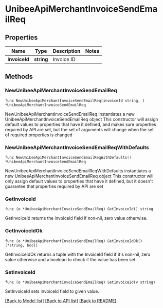 # UnibeeApiMerchantInvoiceSendEmailReq

## Properties

Name | Type | Description | Notes
------------ | ------------- | ------------- | -------------
**InvoiceId** | **string** | Invoice ID | 

## Methods

### NewUnibeeApiMerchantInvoiceSendEmailReq

`func NewUnibeeApiMerchantInvoiceSendEmailReq(invoiceId string, ) *UnibeeApiMerchantInvoiceSendEmailReq`

NewUnibeeApiMerchantInvoiceSendEmailReq instantiates a new UnibeeApiMerchantInvoiceSendEmailReq object
This constructor will assign default values to properties that have it defined,
and makes sure properties required by API are set, but the set of arguments
will change when the set of required properties is changed

### NewUnibeeApiMerchantInvoiceSendEmailReqWithDefaults

`func NewUnibeeApiMerchantInvoiceSendEmailReqWithDefaults() *UnibeeApiMerchantInvoiceSendEmailReq`

NewUnibeeApiMerchantInvoiceSendEmailReqWithDefaults instantiates a new UnibeeApiMerchantInvoiceSendEmailReq object
This constructor will only assign default values to properties that have it defined,
but it doesn't guarantee that properties required by API are set

### GetInvoiceId

`func (o *UnibeeApiMerchantInvoiceSendEmailReq) GetInvoiceId() string`

GetInvoiceId returns the InvoiceId field if non-nil, zero value otherwise.

### GetInvoiceIdOk

`func (o *UnibeeApiMerchantInvoiceSendEmailReq) GetInvoiceIdOk() (*string, bool)`

GetInvoiceIdOk returns a tuple with the InvoiceId field if it's non-nil, zero value otherwise
and a boolean to check if the value has been set.

### SetInvoiceId

`func (o *UnibeeApiMerchantInvoiceSendEmailReq) SetInvoiceId(v string)`

SetInvoiceId sets InvoiceId field to given value.



[[Back to Model list]](../README.md#documentation-for-models) [[Back to API list]](../README.md#documentation-for-api-endpoints) [[Back to README]](../README.md)


